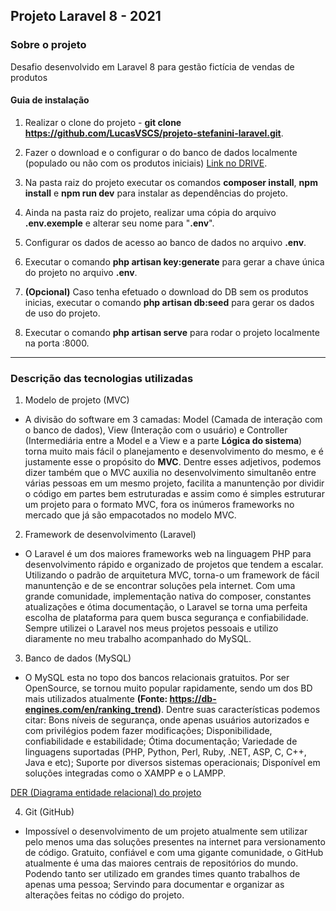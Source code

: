 ## Projeto Laravel 8 - 2021

### Sobre o projeto

Desafio desenvolvido em Laravel 8 para gestão fictícia de vendas de produtos 

#### Guia de instalação

1. Realizar o clone do projeto - **git clone https://github.com/LucasVSCS/projeto-stefanini-laravel.git**.

2. Fazer o download e o configurar o do banco de dados localmente (populado ou não com os produtos iniciais) [Link no DRIVE](https://drive.google.com/drive/folders/1LmsBUtKDrAYgynEd67SX2tpEXEXEUSFV?usp=sharing).

3. Na pasta raiz do projeto executar os comandos **composer install**, **npm install** e **npm run dev** para instalar as dependências do projeto.

4. Ainda na pasta raiz do projeto, realizar uma cópia do arquivo **.env.exemple** e alterar seu nome para "**.env**".

5. Configurar os dados de acesso ao banco de dados no arquivo **.env**.

6. Executar o comando **php artisan key:generate** para gerar a chave única do projeto no arquivo **.env**.

7. **(Opcional)** Caso tenha efetuado o download do DB sem os produtos inicias, executar o comando **php artisan db:seed** para gerar os dados de uso do projeto.

8. Executar o comando **php artisan serve** para rodar o projeto localmente na porta :8000.

----------------------------------------------------------------------------

### Descrição das tecnologias utilizadas

1. Modelo de projeto (MVC)

- A divisão do software em 3 camadas: Model (Camada de interação com o banco de dados), View (Interação com o usuário) e Controller (Intermediária entre a Model e a View e a parte **Lógica do sistema**) torna muito mais fácil o planejamento e desenvolvimento do mesmo, e é justamente esse o propósito do **MVC**. Dentre esses adjetivos, podemos dizer também que o MVC auxilia no desenvolvimento simultanêo entre várias pessoas em um mesmo projeto, facilita a manuntenção por dividir o código em partes bem estruturadas e assim como é simples estruturar um projeto para o formato MVC, fora os inúmeros frameworks no mercado que já são empacotados no modelo MVC.

2. Framework de desenvolvimento (Laravel)

- O Laravel é um dos maiores frameworks web na linguagem PHP para desenvolvimento rápido e organizado de projetos que tendem a escalar. Utilizando o padrão de arquitetura MVC, torna-o um framework de fácil manuntenção e de se encontrar soluções pela internet. Com uma grande comunidade, implementação nativa do composer, constantes atualizações e ótima documentação, o Laravel se torna uma perfeita escolha de plataforma para quem busca segurança e confiabilidade. Sempre utilizei o Laravel nos meus projetos pessoais e utilizo diaramente no meu trabalho acompanhado do MySQL. 

3. Banco de dados (MySQL)

- O MySQL esta no topo dos bancos relacionais gratuitos. Por ser OpenSource, se tornou muito popular rapidamente, sendo um dos BD mais utilizados atualmente **(Fonte: https://db-engines.com/en/ranking_trend)**. Dentre suas características podemos citar: Bons níveis de segurança, onde apenas usuários autorizados e com privilégios podem fazer modificações; Disponibilidade, confiabilidade e estabilidade; Ótima documentação; Variedade de linguagens suportadas (PHP, Python, Perl, Ruby, .NET, ASP, C, C++, Java e etc); Suporte por diversos sistemas operacionais; Disponível em soluções integradas como o XAMPP e o LAMPP.

[DER (Diagrama entidade relacional) do projeto](https://drive.google.com/file/d/1_n5vRgfDtdbvdLHloYqnDkKkd0xdbTm1/view?usp=sharing)

4. Git (GitHub)

- Impossível o desenvolvimento de um projeto atualmente sem utilizar pelo menos uma das soluções presentes na internet para versionamento de código. Gratuito, confiável e com uma gigante comunidade, o GitHub atualmente é uma das maiores centrais de repositórios do mundo. Podendo tanto ser utilizado em grandes times quanto trabalhos de apenas uma pessoa; Servindo para documentar e organizar as alterações feitas no código do projeto.
